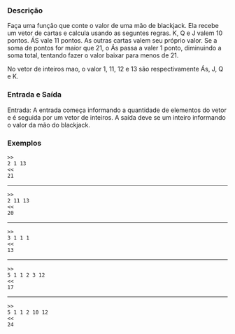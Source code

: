 ### Descrição

Faça uma função que conte o valor de uma mão de blackjack.
Ela recebe um vetor de cartas e calcula usando as seguntes
regras. K, Q e J valem 10 pontos. ÁS vale 11 pontos. As
outras cartas valem seu próprio valor.
Se a soma de pontos for maior que 21, o Ás passa a valer
1 ponto, diminuindo a soma total, tentando fazer o valor
baixar para menos de 21.

No vetor de inteiros mao, o valor 1, 11, 12 e 13 são respectivamente Ás, J, Q e K.


### Entrada e Saída

Entrada: A entrada começa informando a quantidade de elementos do vetor e é seguida por um vetor de inteiros. A saída deve se um inteiro informando o valor da mão do blackjack.


### Exemplos

	>>
	2 1 13
	<<
	21

---
	>>
	2 11 13
	<<
	20

---

	>>
	3 1 1 1
	<<
	13

---

	>>
	5 1 1 2 3 12
	<<
	17

---

	>>
	5 1 1 2 10 12
	<<
	24
